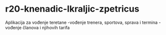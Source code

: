 # r20-knenadic-lkraljic-zpetricus

Aplikacija za vođenje teretane
-vođenje trenera, sportova, sprava i termina
-vođenje članova i njihovih tarifa

